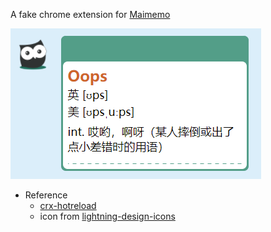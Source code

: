 A fake chrome extension for [Maimemo](https://www.maimemo.com/)

![](images/preview.png)

- Reference
  - [crx-hotreload](https://github.com/xpl/crx-hotreload)
  - icon from [lightning-design-icons](https://iconduck.com/sets/lightning-design-icons)